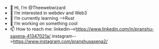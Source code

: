 - 👋 Hi, I’m @Theewebwizard
- 👀 I’m interested in webdev and Web3
- 🌱 I’m currently learning -->Rust
- 💞️ I’m working on something cool
- 📫 How to reach me:
  linkedin-->https://www.linkedin.com/in/pranshu-saxena-41347021a/
  instagram-->https://www.instagram.com/pranshusaxena2/

<!---
Theewebwizard/Theewebwizard is a ✨ special ✨ repository because its `README.md` (this file) appears on your GitHub profile.
You can click the Preview link to take a look at your changes.
--->
